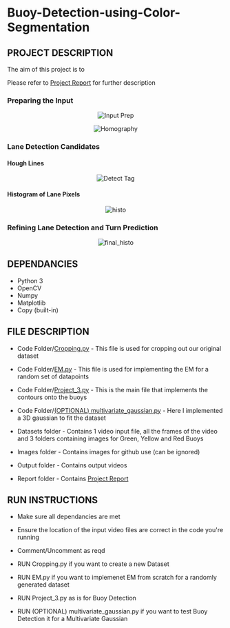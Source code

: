 # Buoy-Detection-using-Color-Segmentation

## **PROJECT DESCRIPTION**

The aim of this project is to

Please refer to [Project Report]() for further description

### Preparing the Input

<p align="center">
  <img src="/Images/combined_hsl.png" alt="Input Prep">
</p>

<p align="center">
  <img src="/Images/homography.png" alt="Homography">
</p>

### Lane Detection Candidates



#### Hough Lines

<p align="center">
  <img src="/Images/hough.gif" alt="Detect Tag">
</p>

#### Histogram of Lane Pixels

<p align="center">
  <img src="/Images/histogram.png" alt="histo">
</p>


### Refining Lane Detection and Turn Prediction

<p align="center">
  <img src="/Images/histo.gif" alt="final_histo">
</p>


## **DEPENDANCIES**

- Python 3
- OpenCV
- Numpy
- Matplotlib
- Copy (built-in)


## **FILE DESCRIPTION**

- Code Folder/[Cropping.py](https://github.com/adheeshc/Buoy-Detection-using-Color-Segmentation/blob/master/Code/cropping.py) - This file is used for cropping out our original dataset
- Code Folder/[EM.py](https://github.com/adheeshc/Buoy-Detection-using-Color-Segmentation/blob/master/Code/EM.py) - This file is used for implementing the EM for a random set of datapoints
- Code Folder/[Project_3.py](https://github.com/adheeshc/Buoy-Detection-using-Color-Segmentation/blob/master/Code/Project_3.py) - This is the main file that implements the contours onto the buoys
- Code Folder/[(OPTIONAL) multivariate_gaussian.py](https://github.com/adheeshc/Buoy-Detection-using-Color-Segmentation/blob/master/Code/(OPTIONAL)%20multivariate_gaussian.py) - Here I implemented a 3D gaussian to fit the dataset

- Datasets folder - Contains 1 video input file, all the frames of the video and 3 folders containing images for Green, Yellow and Red Buoys 

- Images folder - Contains images for github use (can be ignored)

- Output folder - Contains output videos

- Report folder - Contains [Project Report](https://github.com/adheeshc/Lane-Detection/blob/master/Report/Project%202.pdf)

## **RUN INSTRUCTIONS**

- Make sure all dependancies are met
- Ensure the location of the input video files are correct in the code you're running
- Comment/Uncomment as reqd

- RUN Cropping.py if you want to create a new Dataset
- RUN EM.py if you want to implemenet EM from scratch for a randomly generated dataset
- RUN Project_3.py as is for Buoy Detection
- RUN (OPTIONAL) multivariate_gaussian.py if you want to test Buoy Detection it for a Multivariate Gaussian

